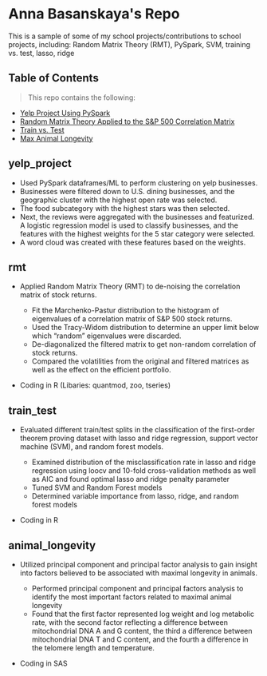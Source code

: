# Anna Basanskaya's Repo

This is a sample of some of my school projects/contributions to school projects, including: Random Matrix Theory (RMT), PySpark, SVM, training vs. test, lasso, ridge


## Table of Contents 

> This repo contains the following:

- [Yelp Project Using PySpark](#yelp_project)
- [Random Matrix Theory Applied to the S&P 500 Correlation Matrix](#rmt)
- [Train vs. Test](#train_test)
- [Max Animal Longevity](#animal_longevity)



## yelp_project

- Used PySpark dataframes/ML to perform clustering on yelp businesses. 
- Businesses were filtered down to U.S. dining businesses, and the geographic cluster
with the highest open rate was selected.
- The food subcategory with the highest stars was then selected.
- Next, the reviews were aggregated with the businesses and featurized. A logistic regression 
  model is used to classify businesses, and the features with the highest weights for the 5 star category were selected.
- A word cloud was created with these features based on the weights.

## rmt
- Applied Random Matrix Theory (RMT) to de-noising the correlation matrix of stock returns. 

  -	Fit the Marchenko-Pastur distribution to the histogram of eigenvalues of a correlation matrix of S&P 500 stock returns.
  - Used the Tracy-Widom distribution to determine an upper limit below which “random” eigenvalues were discarded.
  - De-diagonalized the filtered matrix to get non-random correlation of stock returns.
  -	Compared the volatilities from the original and filtered matrices as well as the effect on the efficient portfolio.
 - Coding in R (Libaries: quantmod, zoo, tseries) 

## train_test
- Evaluated different train/test splits in the classification of the first-order theorem proving dataset with lasso and ridge regression, support vector machine (SVM), and random forest models.

  -	Examined distribution of the misclassification rate in lasso and ridge regression using loocv and 10-fold cross-validation methods as well as AIC and found optimal lasso and ridge penalty parameter
  -	Tuned SVM and Random Forest models 
  -	Determined variable importance from lasso, ridge, and random forest models
-	Coding in R


## animal_longevity
- Utilized principal component and principal factor analysis to gain insight into factors believed to be associated with maximal longevity in animals.

  -	Performed principal component and principal factors analysis to identify the most important factors related to maximal animal longevity
  - Found that the first factor represented log weight and log metabolic rate, with the second factor reflecting a difference between mitochondrial DNA A and G content, the third a difference between mitochondrial DNA T and C content, and the fourth a difference in the telomere length and temperature.
  
- Coding in SAS

